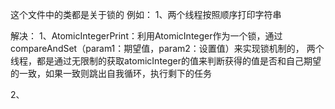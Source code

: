 这个文件中的类都是关于锁的
例如：
1、两个线程按照顺序打印字符串

解决：
1、AtomicIntegerPrint：利用AtomicInteger作为一个锁，通过compareAndSet（param1：期望值，param2：设置值）来实现锁机制的，
两个线程，都是通过无限制的获取atomicInteger的值来判断获得的值是否和自己期望的一致，如果一致则跳出自我循环，执行剩下的任务

2、








